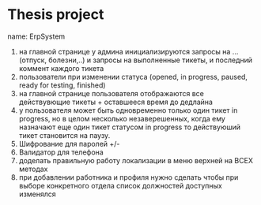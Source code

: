 # Thesis project 
name: ErpSystem 
1. на главной странице у админа инициализируются запросы на ...(отпуск, болезни,..) и запросы на выполненные тикеты, и последний коммент каждого тикета 
2. пользователи при изменении статуса (opened, in progress, paused, ready for testing, finished)
3. на главной странице пользователя отображаются все действувющие тикеты + оставшееся время до дедлайна
4. у пользователя может быть одновременно только один тикет in progress, но в целом несколько незаверешенных, когда ему назначают еще один тикет статусом in progress то действуюший тикет становится на паузу. 
5. Шифрование для паролей +/-
7. Валидатор для телефона
8. доделать правильную работу локализации в меню верхней на ВСЕХ методах
9. при добавлении работника и профиля нужно сделать чтобы при выборе конкретного отдела список должностей доступных изменялся
